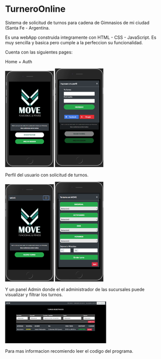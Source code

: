 # TurneroOnline
Sistema de solicitud de turnos para cadena de Gimnasios de mi ciudad (Santa Fe - Argentina.

Es una webApp construida integramente con HTML - CSS - JavaScript. Es muy sencilla y basica pero cumple a la perfeccion su funcionalidad. 

Cuenta con las siguientes pages:

Home + Auth 
<div>
  <img src="https://github.com/JoniWaibs/TurneroOnline/blob/master/public/Assets/Src/home.png" width="31.3%" height="31.3%" />
  <img src="https://github.com/JoniWaibs/TurneroOnline/blob/master/public/Assets/Src/login.png" width="31.3%" height="15%" />
</div>

Perfil del usuario con solicitud de turnos.
<div>
  <img src="https://github.com/JoniWaibs/TurneroOnline/blob/master/public/Assets/Src/perfil.png" width="31.3%" height="31.3%" />
  <img src="https://github.com/JoniWaibs/TurneroOnline/blob/master/public/Assets/Src/turno.png" width="31.3%" height="15%" />
</div>

Y un panel Admin donde el el administrador de las sucursales puede visualizar y filtrar los turnos.
<div>
  <img src="https://github.com/JoniWaibs/TurneroOnline/blob/master/public/Assets/Src/admin.png" width="65%" height="31.3%" />
</div>

Para mas informacion recomiendo leer el codigo del programa.
